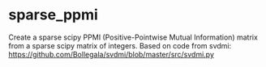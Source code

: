 # sparse_ppmi
Create a sparse scipy PPMI (Positive-Pointwise Mutual Information) matrix from a sparse scipy matrix of integers. Based on code from svdmi: https://github.com/Bollegala/svdmi/blob/master/src/svdmi.py
